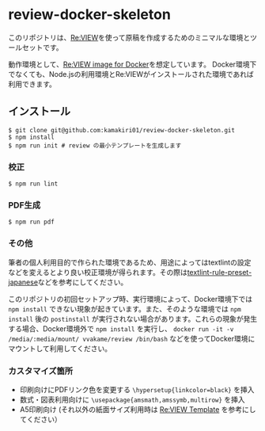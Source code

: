 # review-docker-skeleton

このリポジトリは、[Re:VIEW](https://github.com/kmuto/review/)を使って原稿を作成するためのミニマルな環境とツールセットです。

動作環境として、[Re:VIEW image for Docker](https://github.com/vvakame/docker-review)を想定しています。
Docker環境下でなくても、Node.jsの利用環境とRe:VIEWがインストールされた環境であれば利用できます。

## インストール


```
$ git clone git@github.com:kamakiri01/review-docker-skeleton.git
$ npm install
$ npm run init # review の最小テンプレートを生成します
```

### 校正

```
$ npm run lint
```

### PDF生成
```
$ npm run pdf
```

### その他

筆者の個人利用目的で作られた環境であるため、用途によってはtextlintの設定などを変えるとより良い校正環境が得られます。その際は[textlint-rule-preset-japanese](https://github.com/azu/textlint-rule-preset-japanese)などを参考にしてください。

このリポジトリの初回セットアップ時、実行環境によって、Docker環境下では `npm install` できない現象が起きています。また、そのような環境では `npm install` 後の `postinstall` が実行されない場合があります。これらの現象が発生する場合、Docker環境外で `npm install` を実行し、 `docker run -it -v /media/:media/mount/ vvakame/review /bin/bash` などを使ってDocker環境にマウントして利用してください。

### カスタマイズ箇所

- 印刷向けにPDFリンク色を変更する `\hypersetup{linkcolor=black}` を挿入
- 数式・図表利用向けに `\usepackage{amsmath,amssymb,multirow}` を挿入
- A5印刷向け (それ以外の紙面サイズ利用時は [Re:VIEW Template](https://github.com/TechBooster/ReVIEW-Template) を参考にしてください）
